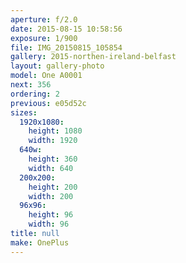 ```yaml
---
aperture: f/2.0
date: 2015-08-15 10:58:56
exposure: 1/900
file: IMG_20150815_105854
gallery: 2015-northen-ireland-belfast
layout: gallery-photo
model: One A0001
next: 356
ordering: 2
previous: e05d52c
sizes:
  1920x1080:
    height: 1080
    width: 1920
  640w:
    height: 360
    width: 640
  200x200:
    height: 200
    width: 200
  96x96:
    height: 96
    width: 96
title: null
make: OnePlus
---
```


